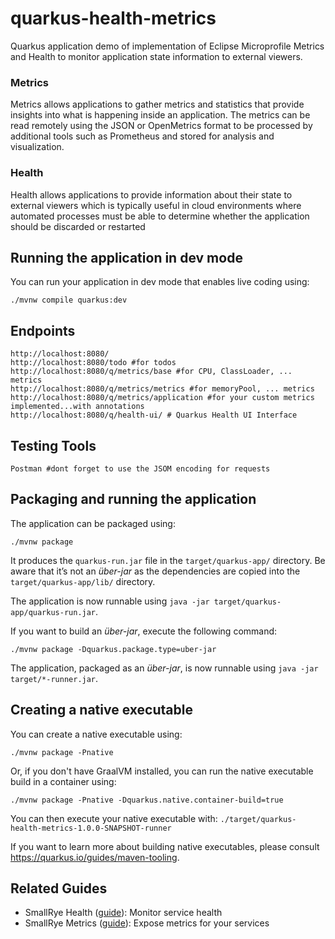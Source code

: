 # quarkus-health-metrics

Quarkus application demo of implementation of Eclipse Microprofile Metrics and Health to monitor
application state information to external viewers.

### Metrics

Metrics allows applications to gather metrics and statistics that provide insights 
into what is happening inside an application. The metrics can be read remotely using the JSON or 
OpenMetrics format to be processed by additional tools such as Prometheus and stored for analysis
and visualization.

### Health

Health allows applications to provide information about their state to external viewers
which is typically useful in cloud environments where automated processes must be able to determine
whether the application should be discarded or restarted

## Running the application in dev mode

You can run your application in dev mode that enables live coding using:
```shell script
./mvnw compile quarkus:dev
```
## Endpoints
```shell script
http://localhost:8080/
http://localhost:8080/todo #for todos
http://localhost:8080/q/metrics/base #for CPU, ClassLoader, ... metrics
http://localhost:8080/q/metrics/metrics #for memoryPool, ... metrics
http://localhost:8080/q/metrics/application #for your custom metrics implemented...with annotations
http://localhost:8080/q/health-ui/ # Quarkus Health UI Interface 
```

## Testing Tools

```
Postman #dont forget to use the JSOM encoding for requests
```

## Packaging and running the application

The application can be packaged using:
```shell script
./mvnw package
```
It produces the `quarkus-run.jar` file in the `target/quarkus-app/` directory.
Be aware that it’s not an _über-jar_ as the dependencies are copied into the `target/quarkus-app/lib/` directory.

The application is now runnable using `java -jar target/quarkus-app/quarkus-run.jar`.

If you want to build an _über-jar_, execute the following command:
```shell script
./mvnw package -Dquarkus.package.type=uber-jar
```

The application, packaged as an _über-jar_, is now runnable using `java -jar target/*-runner.jar`.

## Creating a native executable

You can create a native executable using: 
```shell script
./mvnw package -Pnative
```

Or, if you don't have GraalVM installed, you can run the native executable build in a container using: 
```shell script
./mvnw package -Pnative -Dquarkus.native.container-build=true
```

You can then execute your native executable with: `./target/quarkus-health-metrics-1.0.0-SNAPSHOT-runner`

If you want to learn more about building native executables, please consult https://quarkus.io/guides/maven-tooling.

## Related Guides

- SmallRye Health ([guide](https://quarkus.io/guides/smallrye-health)): Monitor service health
- SmallRye Metrics ([guide](https://quarkus.io/guides/smallrye-metrics)): Expose metrics for your services



